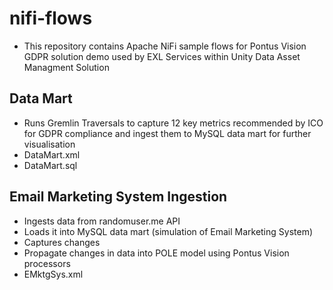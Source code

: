# nifi-flows

* This repository contains Apache NiFi sample flows for Pontus Vision GDPR solution demo used by EXL Services within Unity Data Asset Managment Solution

## Data Mart
* Runs Gremlin Traversals to capture 12 key metrics recommended by ICO for GDPR compliance and ingest them to MySQL data mart for further visualisation
* DataMart.xml
* DataMart.sql

## Email Marketing System Ingestion
* Ingests data from randomuser.me API
* Loads it into MySQL data mart (simulation of Email Marketing System)
* Captures changes
* Propagate changes in data into POLE model using Pontus Vision processors
* EMktgSys.xml

